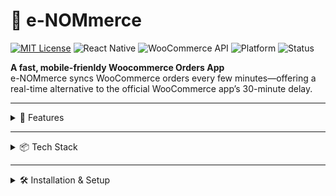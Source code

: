 # 🛒 e-NOMmerce

[![MIT License](https://img.shields.io/badge/license-MIT-blue.svg)](LICENSE)
![React Native](https://img.shields.io/badge/built%20with-React%20Native-61DAFB)
![WooCommerce API](https://img.shields.io/badge/woocommerce-api-orange)
![Platform](https://img.shields.io/badge/platform-android%20%7C%20ios%20%7C%20web-green)
![Status](https://img.shields.io/badge/status-active-brightgreen)

**A fast, mobile-frienldy Woocommerce Orders App**  
e-NOMmerce syncs WooCommerce orders every few minutes—offering a real-time alternative to the official WooCommerce app’s 30-minute delay.

---

<details>
<summary>🚀 Features</summary>

- 🔄 **Fast Order Syncing** – Refreshes orders every few minutes
- 🔐 **Secure API Integration** – WooCommerce REST API via `.env`
- ⚡ **Lightweight UI** – Designed for speed and simplicity
- ☁️ **Free Web Deployment** via Expo

</details>

---

<details>
<summary>📦 Tech Stack</summary>

- **React Native**
- **React Navigation**
- **WooCommerce REST API**
- **Axios**
- **Dotenv**
- **AsyncStorage**

</details>

---

<details>
<summary>🛠️ Installation & Setup</summary>

### Requirements
- Node.js
- React Native CLI or Expo CLI
- WooCommerce API credentials
- Android/iOS emulator or device

### 1. Clone the Repo
```bash
git clone https://github.com/TheReverend9/e-NOMmerce.git
cd e-NOMmerce
